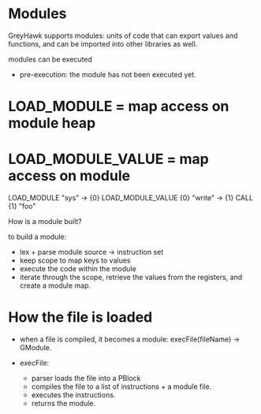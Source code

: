 # Modules

GreyHawk supports modules: units of code that can export values and functions,
and can be imported into other libraries as well.

modules can be executed

- pre-execution: the module has not been executed yet.


# LOAD_MODULE = map access on module heap
# LOAD_MODULE_VALUE = map access on module

LOAD_MODULE "sys" -> {0}
LOAD_MODULE_VALUE {0} "write" -> {1}
CALL {1} "foo"

How is a module built?

to build a module:

- lex + parse module source -> instruction set
- keep scope to map keys to values
- execute the code within the module
- iterate through the scope, retrieve the values from the
  registers, and create a module map.


# How the file is loaded

* when a file is compiled, it becomes a module:
    execFile(fileName) -> GModule.

* execFile:

    * parser loads the file into a PBlock
    * compiles the file to a list of instructions + a module file.
    * executes the instructions.
    * returns the module.

